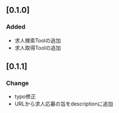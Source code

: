 ## [0.1.0]

### Added
- 求人検索Toolの追加
- 求人取得Toolの追加

## [0.1.1]

### Change
- typo修正
- URLから求人応募の旨をdescriptionに追加 


